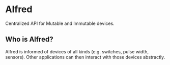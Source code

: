# Alfred

Centralized API for Mutable and Immutable devices.

## Who is Alfred?

Alfred is informed of devices of all kinds (e.g. switches, pulse width, sensors). Other applications
can then interact with those devices abstractly.
